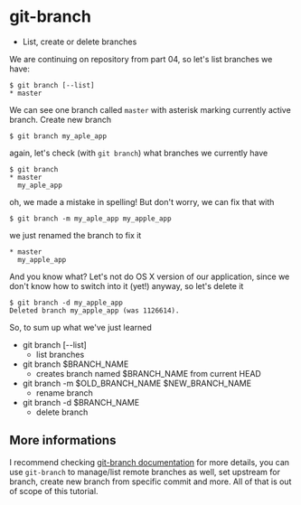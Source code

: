 git-branch
==========

* List, create or delete branches

We are continuing on repository from part 04, so let's list branches
we have:

	$ git branch [--list]
	* master

We can see one branch called `master` with asterisk marking currently
active branch. Create new branch

	$ git branch my_aple_app

again, let's check (with `git branch`) what branches we currently have

	$ git branch
	* master
	  my_aple_app

oh, we made a mistake in spelling! But don't worry, we can fix that with

	$ git branch -m my_aple_app my_apple_app

we just renamed the branch to fix it

	* master
	  my_apple_app

And you know what? Let's not do OS X version of our application, since we don't know how
to switch into it (yet!) anyway, so let's delete it

	$ git branch -d my_apple_app
	Deleted branch my_apple_app (was 1126614).

So, to sum up what we've just learned

* git branch [--list]
	* list branches
* git branch $BRANCH_NAME
	* creates branch named $BRANCH_NAME from current HEAD
* git branch -m $OLD_BRANCH_NAME $NEW_BRANCH_NAME
	* rename branch
* git branch -d $BRANCH_NAME
	* delete branch

More informations
-----------------

I recommend checking [git-branch documentation](https://git-scm.com/docs/git-branch) for more details,
you can use `git-branch` to manage/list remote branches as well, set upstream for branch, create new
branch from specific commit and more. All of that is out of scope of this tutorial.
